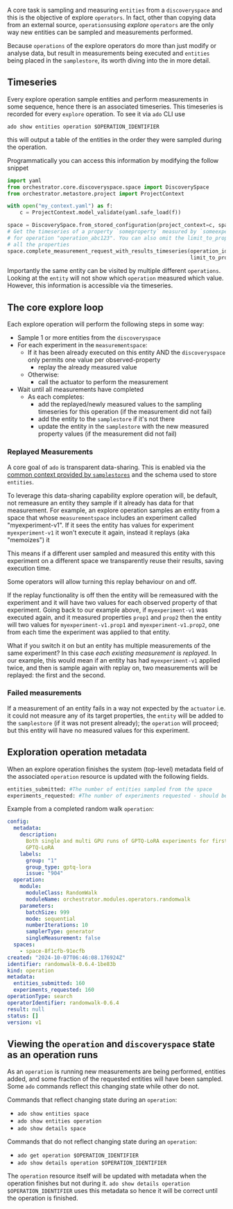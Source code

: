 <!-- markdownlint-disable code-block-style -->
<!-- markdownlint-disable-next-line first-line-h1 -->
A core task is sampling and measuring `entities` from a `discoveryspace` and
this is the objective of explore `operators`. In fact, other than copying data
from an external source, `operations`using _explore_ `operators` are the only
way new entities can be sampled and measurements performed.

Because `operations` of the explore operators do more than just modify or
analyse data, but result in measurements being executed and `entities` being
placed in the `samplestore`, its worth diving into the in more detail.

## Timeseries

Every explore operation sample entities and perform measurements in some
sequence, hence there is an associated timeseries. This timeseries is recorded
for every `explore` operation. To see it via `ado` CLI use

```commandline
ado show entities operation $OPERATION_IDENTIFIER
```

this will output a table of the entities in the order they were sampled during
the operation.

Programmatically you can access this information by modifying the follow snippet

<!-- markdownlint-disable line-length -->
```python
import yaml
from orchestrator.core.discoveryspace.space import DiscoverySpace
from orchestrator.metastore.project import ProjectContext

with open("my_context.yaml") as f:
    c = ProjectContext.model_validate(yaml.safe_load(f))

space = DiscoverySpace.from_stored_configuration(project_context=c, space_identifier='space_abc123')
# Get the timeseries of a property `someproperty` measured by `someexperiment from the space
# for operation "operation_abc123". You can also omit the limit_to_properties parameter to retrieve
# all the properties
space.complete_measurement_request_with_results_timeseries(operation_id="operation_abc123",
                                                           limit_to_properties=["someexperiment.someproperty"])
```
<!-- markdownlint-enable line-length -->

Importantly the same entity can be visited by multiple different `operations`.
Looking at the `entity` will not show which `operation` measured which value.
However, this information is accessible via the timeseries.

## The core explore loop

Each explore operation will perform the following steps in some way:

- Sample 1 or more entities from the `discoveryspace`
- For each experiment in the `measurementspace`:
  - If it has been already executed on this entity AND the `discoveryspace` only
    permits one value per observed-property
    - replay the already measured value
  - Otherwise:
    - call the actuator to perform the measurement
- Wait until all measurements have completed
  - As each completes:
    - add the replayed/newly measured values to the sampling timeseries for this
      operation (if the measurement did not fail)
    - add the entity to the `samplestore` if it's not there
    - update the entity in the `samplestore` with the new measured property
      values (if the measurement did not fail)

### Replayed Measurements

A core goal of `ado` is transparent data-sharing. This is enabled via the
[common context provided by `samplestores`](../resources/sample-stores.md) and
the schema used to store `entities`.

To leverage this data-sharing capability explore operation will, be default, not
remeasure an entity they sample if it already has data for that measurement. For
example, an explore operation samples an entity from a space that whose
`measurementspace` includes an experiment called "myexperiment-v1". If it sees
the entity has values for experiment `myexperiment-v1` it won't execute it
again, instead it replays (aka "memoizes") it

This means if a different user sampled and measured this entity with this
experiment on a different space we transparently reuse their results, saving
execution time.

Some operators will allow turning this replay behaviour on and off.

If the replay functionality is off then the entity will be remeasured with the
experiment and it will have two values for each observed property of that
experiment. Going back to our example above, if `myexperiment-v1` was executed
again, and it measured properties `prop1` and `prop2` then the entity will two
values for `myexperiment-v1.prop1` and `myexperiment-v1.prop2`, one from each
time the experiment was applied to that entity.

What if you switch it on but an entity has multiple measurements of the same
experiment? In this case _each existing measurement is replayed_. In our
example, this would mean if an entity has had `myexperiment-v1` applied twice,
and then is sample again with replay on, two measurements will be replayed: the
first and the second.

### Failed measurements

If a measurement of an entity fails in a way not expected by the `actuator` i.e.
it could not measure any of its target properties, the `entity` will be added to
the `samplestore` (if it was not present already); the `operation` will proceed;
but this entity will have no measured values for this experiment.

## Exploration operation metadata

When an explore operation finishes the system (top-level) metadata field of the
associated `operation` resource is updated with the following fields.

<!-- markdownlint-disable line-length -->
```python
entities_submitted: #The number of entities sampled from the space
experiments_requested: #The number of experiments requested - should be (number of experiments in measurement space)*entitiesSampled
```
<!-- markdownlint-enable line-length -->

Example from a completed random walk `operation`:

```yaml
config:
  metadata:
    description:
      Both single and multi GPU runs of GPTQ-LoRA experiments for first group of
      GPTQ-LoRA
    labels:
      group: "1"
      group_type: gptq-lora
      issue: "904"
  operation:
    module:
      moduleClass: RandomWalk
      moduleName: orchestrator.modules.operators.randomwalk
    parameters:
      batchSize: 999
      mode: sequential
      numberIterations: 10
      samplerType: generator
      singleMeasurement: false
  spaces:
    - space-8f1cfb-91ecfb
created: "2024-10-07T06:46:08.176924Z"
identifier: randomwalk-0.6.4-1be83b
kind: operation
metadata:
  entities_submitted: 160
  experiments_requested: 160
operationType: search
operatorIdentifier: randomwalk-0.6.4
result: null
status: []
version: v1
```

## Viewing the `operation` and `discoveryspace` state as an operation runs

As an `operation` is running new measurements are being performed, entities
added, and some fraction of the requested entities will have been sampled. Some
`ado` commands reflect this changing state while other do not.

Commands that reflect changing state during an `operation`:

- `ado show entities space`
- `ado show entities operation`
- `ado show details space`

Commands that do not reflect changing state during an `operation`:

- `ado get operation $OPERATION_IDENTIFIER`
- `ado show details operation $OPERATION_IDENTIFIER`

The `operation` resource itself will be updated with metadata when the operation
finishes but not during it. `ado show details operation $OPERATION_IDENTIFIER`
uses this metadata so hence it will be correct until the operation is finished.
